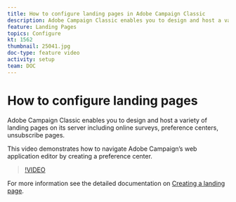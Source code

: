 ```yaml
---
title: How to configure landing pages in Adobe Campaign Classic
description: Adobe Campaign Classic enables you to design and host a variety of landing pages on its server including online surveys, preference centers, unsubscribe pages. This video demonstrates how to navigate Adobe Campaign’s web application editor by creating a preference center.
feature: Landing Pages
topics: Configure
kt: 1562
thumbnail: 25041.jpg
doc-type: feature video
activity: setup
team: DOC
---
```


# How to configure landing pages

Adobe Campaign Classic enables you to design and host a variety of landing pages on its server including online surveys, preference centers, unsubscribe pages.

This video demonstrates how to navigate Adobe Campaign’s web application editor by creating a preference center.

>[!VIDEO](https://video.tv.adobe.com/v/25041?quality=12)

For more information see the detailed documentation on [Creating a landing page](https://docs.adobe.com/content/help/en/campaign-classic/using/designing-content/editing-html-content/creating-a-landing-page.html).
